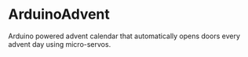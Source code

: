 # ArduinoAdvent
Arduino powered advent calendar that automatically opens doors every advent day using micro-servos.
